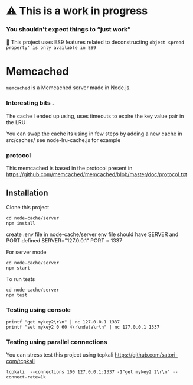 # ⚠️      This is a work in progress

### You shouldn't expect things to “just work”

🚨 This project uses ES9 features related to deconstructing
```object spread property' is only available in ES9```

# Memcached 
`memcached` is a Memcached server made in Node.js.

### Interesting bits .

The cache I ended up using, uses timeouts to expire the key value pair in the LRU



You can swap the cache its using in few steps by adding a new cache in src/caches/ see node-lru-cache.js for example

### protocol

This memcached is based in the protocol present in https://github.com/memcached/memcached/blob/master/doc/protocol.txt

## Installation
Clone this project 
```
cd node-cache/server
npm install
```
create .env file in node-cache/server
env file should have SERVER and PORT defined
SERVER="127.0.0.1"
PORT = 1337


For server mode
```
cd node-cache/server
npm start 
```

To run tests 
```
cd node-cache/server
npm test
```

### Testing using console
```
printf "get mykey2\r\n" | nc 127.0.0.1 1337
printf "set mykey2 0 60 4\r\ndata\r\n" | nc 127.0.0.1 1337
```
### Testing using parallel connections
You can stress test this project using tcpkali https://github.com/satori-com/tcpkali

```
tcpkali  --connections 100 127.0.0.1:1337 -1"get mykey2 2\r\n" --connect-rate=1k
```
